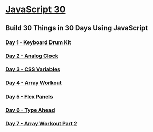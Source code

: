 # [JavaScript 30](https://www.seanewilkinson.com/javascript30)

## Build 30 Things in 30 Days Using JavaScript

### [Day 1 - Keyboard Drum Kit](https://www.seanewilkinson.com/javascript30/drumkit)

### [Day 2 - Analog Clock](https://www.seanewilkinson.com/javascript30/clock)

### [Day 3 - CSS Variables](https://www.seanewilkinson.com/javascript30/css-variables)

### [Day 4 - Array Workout](https://www.seanewilkinson.com/javascript30/array-workout)

### [Day 5 - Flex Panels](https://www.seanewilkinson.com/javascript30/flex-panels)

### [Day 6 - Type Ahead](https://www.seanewilkinson.com/javascript30/type-ahead)

### [Day 7 - Array Workout Part 2](https://www.seanewilkinson.com/javascript30/array-workout-pt2)